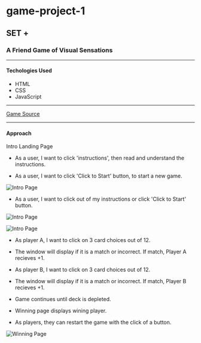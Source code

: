 # game-project-1
## **SET +**
### A Friend Game of Visual Sensations
___
#### **Techologies Used**
* HTML
* CSS
* JavaScript
___
[Game Source](https://www.setgame.com/sites/default/files/instructions/SET%20INSTRUCTIONS%20-%20ENGLISH.pdf)
___
#### **Approach** 
Intro Landing Page

- As a user, I want to click 'instructions', then read and understand the instructions. 

- As a user, I want to click 'Click to Start' button, to start a new game.

![Intro Page](game-project-1/img/intro.jpg)

- As a user, I want to click out of my instructions or click 'Click to Start' button.

![Intro Page](game-project-1/img/instructions.jpg)

![Intro Page](game-project-1/img/gamePage.jpg)

- As player A, I want to click on 3 card choices out of 12.
- The window will display if it is a match or incorrect. If match, Player A recieves +1.

- As player B, I want to click on 3 card choices out of 12.
- The window will display if it is a match or incorrect. If match, Player B recieves +1.

- Game continues until deck is depleted. 

- Winning page displays wining player.

- As players, they can restart the game with the click of a button.

![Winning Page](game-project-1/img/winningFrame.jpg)

